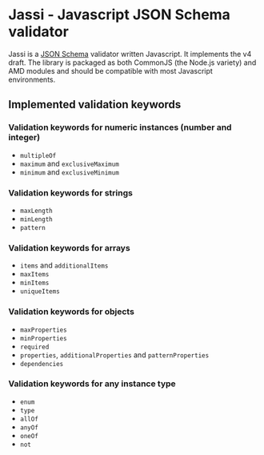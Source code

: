 Jassi - Javascript JSON Schema validator
=====

Jassi is a [JSON Schema](http://json-schema.org/) validator written Javascript. It implements the v4 draft.
The library is packaged as both CommonJS (the Node.js variety) and AMD modules and 
should be compatible with most Javascript environments.

## Implemented validation keywords

### Validation keywords for numeric instances (number and integer)

* `multipleOf`
* `maximum` and `exclusiveMaximum`
* `minimum` and `exclusiveMinimum`

### Validation keywords for strings

* `maxLength`
* `minLength`
* `pattern`

### Validation keywords for arrays

* `items` and `additionalItems`
* `maxItems`
* `minItems`
* `uniqueItems`

### Validation keywords for objects

* `maxProperties`
* `minProperties`
* `required`
* `properties`, `additionalProperties` and `patternProperties`
* `dependencies`

### Validation keywords for any instance type

* `enum`
* `type`
* `allOf`
* `anyOf`
* `oneOf`
* `not`

